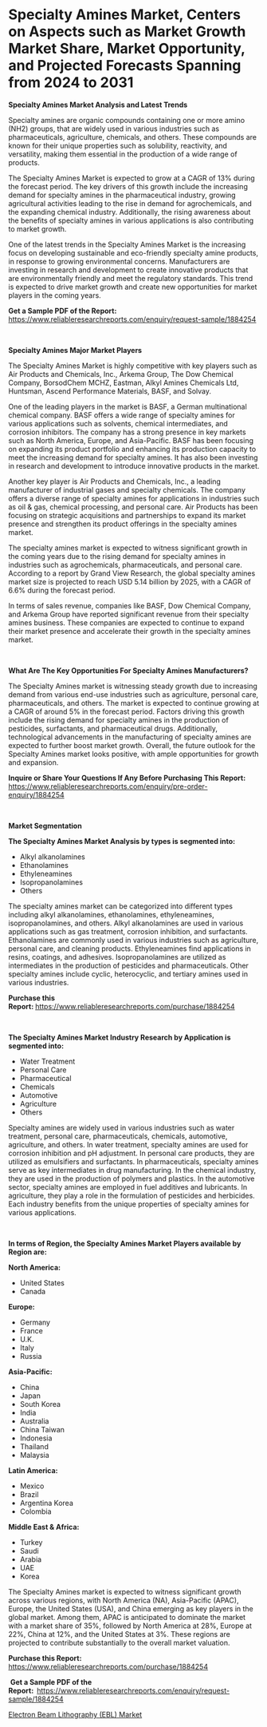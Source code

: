 <p><h1>Specialty Amines Market, Centers on Aspects such as Market Growth Market Share, Market Opportunity, and Projected Forecasts Spanning from 2024 to 2031</h1></p><p><strong>Specialty Amines Market Analysis and Latest Trends</strong></p>
<p><p>Specialty amines are organic compounds containing one or more amino (NH2) groups, that are widely used in various industries such as pharmaceuticals, agriculture, chemicals, and others. These compounds are known for their unique properties such as solubility, reactivity, and versatility, making them essential in the production of a wide range of products.</p><p>The Specialty Amines Market is expected to grow at a CAGR of 13% during the forecast period. The key drivers of this growth include the increasing demand for specialty amines in the pharmaceutical industry, growing agricultural activities leading to the rise in demand for agrochemicals, and the expanding chemical industry. Additionally, the rising awareness about the benefits of specialty amines in various applications is also contributing to market growth.</p><p>One of the latest trends in the Specialty Amines Market is the increasing focus on developing sustainable and eco-friendly specialty amine products, in response to growing environmental concerns. Manufacturers are investing in research and development to create innovative products that are environmentally friendly and meet the regulatory standards. This trend is expected to drive market growth and create new opportunities for market players in the coming years.</p></p>
<p><strong>Get a Sample PDF of the Report:&nbsp;</strong> <a href="https://www.reliableresearchreports.com/enquiry/request-sample/1884254">https://www.reliableresearchreports.com/enquiry/request-sample/1884254</a></p>
<p>&nbsp;</p>
<p><strong>Specialty Amines Major Market Players</strong></p>
<p><p>The Specialty Amines Market is highly competitive with key players such as Air Products and Chemicals, Inc., Arkema Group, The Dow Chemical Company, BorsodChem MCHZ, Eastman, Alkyl Amines Chemicals Ltd, Huntsman, Ascend Performance Materials, BASF, and Solvay. </p><p>One of the leading players in the market is BASF, a German multinational chemical company. BASF offers a wide range of specialty amines for various applications such as solvents, chemical intermediates, and corrosion inhibitors. The company has a strong presence in key markets such as North America, Europe, and Asia-Pacific. BASF has been focusing on expanding its product portfolio and enhancing its production capacity to meet the increasing demand for specialty amines. It has also been investing in research and development to introduce innovative products in the market.</p><p>Another key player is Air Products and Chemicals, Inc., a leading manufacturer of industrial gases and specialty chemicals. The company offers a diverse range of specialty amines for applications in industries such as oil & gas, chemical processing, and personal care. Air Products has been focusing on strategic acquisitions and partnerships to expand its market presence and strengthen its product offerings in the specialty amines market.</p><p>The specialty amines market is expected to witness significant growth in the coming years due to the rising demand for specialty amines in industries such as agrochemicals, pharmaceuticals, and personal care. According to a report by Grand View Research, the global specialty amines market size is projected to reach USD 5.14 billion by 2025, with a CAGR of 6.6% during the forecast period.</p><p>In terms of sales revenue, companies like BASF, Dow Chemical Company, and Arkema Group have reported significant revenue from their specialty amines business. These companies are expected to continue to expand their market presence and accelerate their growth in the specialty amines market.</p></p>
<p>&nbsp;</p>
<p><strong>What Are The Key Opportunities For Specialty Amines Manufacturers?</strong></p>
<p><p>The Specialty Amines market is witnessing steady growth due to increasing demand from various end-use industries such as agriculture, personal care, pharmaceuticals, and others. The market is expected to continue growing at a CAGR of around 5% in the forecast period. Factors driving this growth include the rising demand for specialty amines in the production of pesticides, surfactants, and pharmaceutical drugs. Additionally, technological advancements in the manufacturing of specialty amines are expected to further boost market growth. Overall, the future outlook for the Specialty Amines market looks positive, with ample opportunities for growth and expansion.</p></p>
<p><strong>Inquire or Share Your Questions If Any Before Purchasing This Report:</strong> <a href="https://www.reliableresearchreports.com/enquiry/pre-order-enquiry/1884254">https://www.reliableresearchreports.com/enquiry/pre-order-enquiry/1884254</a></p>
<p>&nbsp;</p>
<p><strong>Market Segmentation</strong></p>
<p><strong>The Specialty Amines Market Analysis by types is segmented into:</strong></p>
<p><ul><li>Alkyl alkanolamines</li><li>Ethanolamines</li><li>Ethyleneamines</li><li>Isopropanolamines</li><li>Others</li></ul></p>
<p><p>The specialty amines market can be categorized into different types including alkyl alkanolamines, ethanolamines, ethyleneamines, isopropanolamines, and others. Alkyl alkanolamines are used in various applications such as gas treatment, corrosion inhibition, and surfactants. Ethanolamines are commonly used in various industries such as agriculture, personal care, and cleaning products. Ethyleneamines find applications in resins, coatings, and adhesives. Isopropanolamines are utilized as intermediates in the production of pesticides and pharmaceuticals. Other specialty amines include cyclic, heterocyclic, and tertiary amines used in various industries.</p></p>
<p><strong>Purchase this Report:&nbsp;</strong><a href="https://www.reliableresearchreports.com/purchase/1884254">https://www.reliableresearchreports.com/purchase/1884254</a></p>
<p>&nbsp;</p>
<p><strong>The Specialty Amines Market Industry Research by Application is segmented into:</strong></p>
<p><ul><li>Water Treatment</li><li>Personal Care</li><li>Pharmaceutical</li><li>Chemicals</li><li>Automotive</li><li>Agriculture</li><li>Others</li></ul></p>
<p><p>Specialty amines are widely used in various industries such as water treatment, personal care, pharmaceuticals, chemicals, automotive, agriculture, and others. In water treatment, specialty amines are used for corrosion inhibition and pH adjustment. In personal care products, they are utilized as emulsifiers and surfactants. In pharmaceuticals, specialty amines serve as key intermediates in drug manufacturing. In the chemical industry, they are used in the production of polymers and plastics. In the automotive sector, specialty amines are employed in fuel additives and lubricants. In agriculture, they play a role in the formulation of pesticides and herbicides. Each industry benefits from the unique properties of specialty amines for various applications.</p></p>
<p>&nbsp;</p>
<p><strong>In terms of Region, the Specialty Amines Market Players available by Region are:</strong></p>
<p>
    <p> <strong> North America: </strong>
        <ul>
            <li>United States</li>
            <li>Canada</li>
        </ul>
        </p> 
    <p> <strong> Europe: </strong>
        <ul>
            <li>Germany</li>
            <li>France</li>
            <li>U.K.</li>
            <li>Italy</li>
            <li>Russia</li>
        </ul>
        </p> 
    <p> <strong> Asia-Pacific: </strong>
        <ul>
            <li>China</li>
            <li>Japan</li>
            <li>South Korea</li>
            <li>India</li>
            <li>Australia</li>
            <li>China Taiwan</li>
            <li>Indonesia</li>
            <li>Thailand</li>
            <li>Malaysia</li>
        </ul>
        </p> 
    <p> <strong> Latin America: </strong>
        <ul>
            <li>Mexico</li>
            <li>Brazil</li>
            <li>Argentina Korea</li>
            <li>Colombia</li>
        </ul>
        </p> 
    <p> <strong> Middle East & Africa: </strong>
        <ul>
            <li>Turkey</li>
            <li>Saudi</li>
            <li>Arabia</li>
            <li>UAE</li>
            <li>Korea</li>
        </ul>
    </p>
    </p>
<p><p>The Specialty Amines market is expected to witness significant growth across various regions, with North America (NA), Asia-Pacific (APAC), Europe, the United States (USA), and China emerging as key players in the global market. Among them, APAC is anticipated to dominate the market with a market share of 35%, followed by North America at 28%, Europe at 22%, China at 12%, and the United States at 3%. These regions are projected to contribute substantially to the overall market valuation.</p></p>
<p><strong>Purchase this Report: </strong><a href="https://www.reliableresearchreports.com/purchase/1884254">https://www.reliableresearchreports.com/purchase/1884254</a></p>
<p>&nbsp;<strong>Get a Sample PDF of the Report:&nbsp;&nbsp;</strong><a href="https://www.reliableresearchreports.com/enquiry/request-sample/1884254">https://www.reliableresearchreports.com/enquiry/request-sample/1884254</a></p>
<p><strong></strong></p>
<p><p><a href="https://metal-farmhouse-e95.notion.site/Decoding-the-Electron-Beam-Lithography-EBL-Market-A-Deep-Dive-into-the-Latest-Market-Trends-Mark-ffc019e291fd482aa02c5234a3d81c02">Electron Beam Lithography (EBL) Market</a></p></p>
